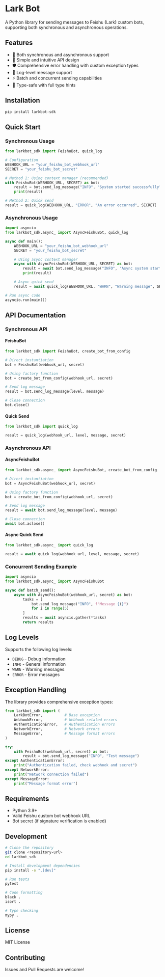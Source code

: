 # Lark Bot

A Python library for sending messages to Feishu (Lark) custom bots, supporting both synchronous and asynchronous operations.

## Features

- 🔄 Both synchronous and asynchronous support
- 🚀 Simple and intuitive API design
- 🛡️ Comprehensive error handling with custom exception types
- 📝 Log-level message support
- ⚡ Batch and concurrent sending capabilities
- 🎯 Type-safe with full type hints

## Installation

```bash
pip install larkbot-sdk
```

## Quick Start

### Synchronous Usage

```python
from larkbot_sdk import FeishuBot, quick_log

# Configuration
WEBHOOK_URL = "your_feishu_bot_webhook_url"
SECRET = "your_feishu_bot_secret"

# Method 1: Using context manager (recommended)
with FeishuBot(WEBHOOK_URL, SECRET) as bot:
    result = bot.send_log_message("INFO", "System started successfully")
    print(result)

# Method 2: Quick send
result = quick_log(WEBHOOK_URL, "ERROR", "An error occurred", SECRET)
```

### Asynchronous Usage

```python
import asyncio
from larkbot_sdk.async_ import AsyncFeishuBot, quick_log

async def main():
    WEBHOOK_URL = "your_feishu_bot_webhook_url"
    SECRET = "your_feishu_bot_secret"

    # Using async context manager
    async with AsyncFeishuBot(WEBHOOK_URL, SECRET) as bot:
        result = await bot.send_log_message("INFO", "Async system started")
        print(result)

    # Async quick send
    result = await quick_log(WEBHOOK_URL, "WARN", "Warning message", SECRET)

# Run async code
asyncio.run(main())
```

## API Documentation

### Synchronous API

#### FeishuBot

```python
from larkbot_sdk import FeishuBot, create_bot_from_config

# Direct instantiation
bot = FeishuBot(webhook_url, secret)

# Using factory function
bot = create_bot_from_config(webhook_url, secret)

# Send log message
result = bot.send_log_message(level, message)

# Close connection
bot.close()
```

#### Quick Send

```python
from larkbot_sdk import quick_log

result = quick_log(webhook_url, level, message, secret)
```

### Asynchronous API

#### AsyncFeishuBot

```python
from larkbot_sdk.async_ import AsyncFeishuBot, create_bot_from_config

# Direct instantiation
bot = AsyncFeishuBot(webhook_url, secret)

# Using factory function
bot = create_bot_from_config(webhook_url, secret)

# Send log message
result = await bot.send_log_message(level, message)

# Close connection
await bot.aclose()
```

#### Async Quick Send

```python
from larkbot_sdk.async_ import quick_log

result = await quick_log(webhook_url, level, message, secret)
```

### Concurrent Sending Example

```python
import asyncio
from larkbot_sdk.async_ import AsyncFeishuBot

async def batch_send():
    async with AsyncFeishuBot(webhook_url, secret) as bot:
        tasks = [
            bot.send_log_message("INFO", f"Message {i}")
            for i in range(5)
        ]
        results = await asyncio.gather(*tasks)
        return results
```

## Log Levels

Supports the following log levels:

- `DEBUG` - Debug information
- `INFO` - General information
- `WARN` - Warning messages
- `ERROR` - Error messages

## Exception Handling

The library provides comprehensive exception types:

```python
from larkbot_sdk import (
    LarkBotError,          # Base exception
    WebhookError,          # Webhook related errors
    AuthenticationError,   # Authentication errors
    NetworkError,          # Network errors
    MessageError,          # Message format errors
)

try:
    with FeishuBot(webhook_url, secret) as bot:
        result = bot.send_log_message("INFO", "Test message")
except AuthenticationError:
    print("Authentication failed, check webhook and secret")
except NetworkError:
    print("Network connection failed")
except MessageError:
    print("Message format error")
```

## Requirements

- Python 3.9+
- Valid Feishu custom bot webhook URL
- Bot secret (if signature verification is enabled)

## Development

```bash
# Clone the repository
git clone <repository-url>
cd larkbot_sdk

# Install development dependencies
pip install -e ".[dev]"

# Run tests
pytest

# Code formatting
black .
isort .

# Type checking
mypy .
```

## License

MIT License

## Contributing

Issues and Pull Requests are welcome!